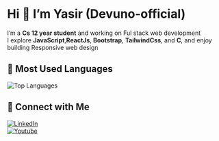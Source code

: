 
# Hi 👋 I’m Yasir (Devuno‑official)


I’m a **Cs 12 year student** and working on Ful stack web development   
I explore **JavaScript**,**ReactJs**, **Bootstrap**, **TailwindCss**, and **C**, and enjoy building Responsive web design

## 🚀 Most Used Languages

![Top Languages](https://github-readme-stats.vercel.app/api/top-langs/?username=Devuno-official&layout=compact&theme=tokyonight)

## 🔗 Connect with Me

[![LinkedIn](https://img.shields.io/badge/-x-blue?style=flat&logo=linkedin)]()  
[![Youtube](https://img.shields.io/badge/-Youtube-red?style=flat&logo=Youtube)](www.youtube.com/@devuno_official)  


